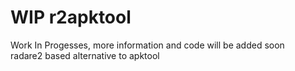 # WIP r2apktool
Work In Progesses, more information and code will be added soon <br />
radare2 based alternative to apktool
